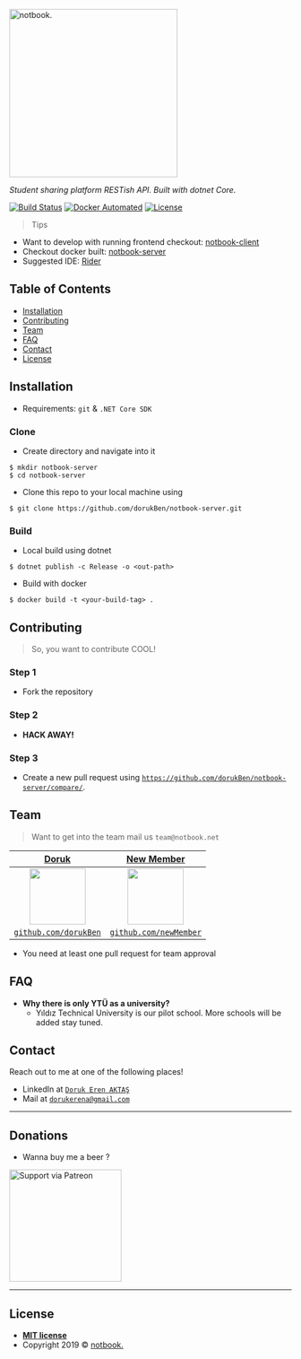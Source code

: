 <a href="http://notbook.net"><img width="300" src="https://i.ibb.co/BgKrd7q/notbook-logo.png" title="notbook." alt="notbook."></a>

<!-- [![notbook.](https://i.ibb.co/BgKrd7q/notbook-logo.png)](http://notbook.net) -->

*Student sharing platform RESTish API. Built with dotnet Core.*

[![Build Status](https://travis-ci.com/dorukBen/notbook-server.svg?branch=master)](https://travis-ci.com/dorukBen/notbook-server)
[![Docker Automated](https://img.shields.io/docker/automated/jrottenberg/ffmpeg.svg)](https://hub.docker.com/r/dorukben/notbook-server)
[![License](http://img.shields.io/:license-mit-blue.svg?style=flat-square)](http://badges.mit-license.org)

> Tips

- Want to develop with running frontend checkout: <a href="https://github.com/dorukBen/notbook-client">notbook-client<a/>
- Checkout docker built: <a href="https://hub.docker.com/r/dorukben/notbook-server">notbook-server<a/>
- Suggested IDE: <a href="https://www.jetbrains.com/rider/">Rider<a/>

## Table of Contents
- [Installation](#installation)
- [Contributing](#contributing)
- [Team](#team)
- [FAQ](#faq)
- [Contact](#contact)
- [License](#license)

## Installation
- Requirements: `git` & `.NET Core SDK`

### Clone
- Create directory and navigate into it
```shell
$ mkdir notbook-server
$ cd notbook-server
```
- Clone this repo to your local machine using
```shell
$ git clone https://github.com/dorukBen/notbook-server.git
```

### Build
- Local build using dotnet
```shell
$ dotnet publish -c Release -o <out-path>
```

- Build with docker
```shell
$ docker build -t <your-build-tag> .
```

## Contributing
> So, you want to contribute COOL!

### Step 1

- Fork the repository

### Step 2
- **HACK AWAY!**

### Step 3
- Create a new pull request using <a href="https://github.com/dorukBen/notbook-server/compare/" target="_blank">`https://github.com/dorukBen/notbook-server/compare/`</a>.

## Team
> Want to get into the team mail us `team@notbook.net`


| <a href="https://github.com/dorukBen" target="_blank">**Doruk**</a> | <a href="" target="_blank">**New Member**</a> | 
| :---------------------------------------------------------------: | :---------------------------------------------------------------: |
| <img width="100" src="https://avatars2.githubusercontent.com/u/20422563?s=400"/> | <img width="100" src=""/> |
| <a href="https://github.com/dorukBen" target="_blank">`github.com/dorukBen`</a> | <a href="" target="_blank">`github.com/newMember`</a> |

- You need at least one pull request for team approval

## FAQ
- **Why there is only YTÜ as a university?**
    - Yıldız Technical University is our pilot school. More schools will be added stay tuned.
    
## Contact
Reach out to me at one of the following places!

- LinkedIn at <a href="www.linkedin.com/in/doruk-eren-aktaş" target="_blank">`Doruk Eren AKTAŞ`</a>
- Mail at <a href="mailto:dorukerena@gmail.com?Subject=Hello" target="_blank">`dorukerena@gmail.com`</a>

---

## Donations
- Wanna buy me a beer ?

<a href="https://www.patreon.com/notbook"><img width="200" alt="Support via Patreon" src="https://c5.patreon.com/external/logo/become_a_patron_button@2x.png"><a/>

---

## License
- **[MIT license](http://opensource.org/licenses/mit-license.php)**
- Copyright 2019 © <a href="http://notbook.net" target="_blank">notbook.</a>

